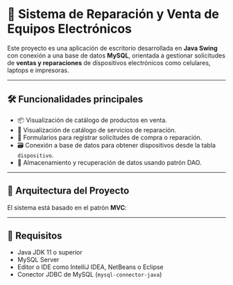 # 📱 Sistema de Reparación y Venta de Equipos Electrónicos

Este proyecto es una aplicación de escritorio desarrollada en **Java Swing** con conexión a una base de datos **MySQL**, orientada a gestionar solicitudes de **ventas y reparaciones** de dispositivos electrónicos como celulares, laptops e impresoras.

---

## 🛠️ Funcionalidades principales

- 📦 Visualización de catálogo de productos en venta.
- 🔧 Visualización de catálogo de servicios de reparación.
- 📝 Formularios para registrar solicitudes de compra o reparación.
- 🗃️ Conexión a base de datos para obtener dispositivos desde la tabla `dispositivo`.
- 💾 Almacenamiento y recuperación de datos usando patrón DAO.

---

## 🧱 Arquitectura del Proyecto

El sistema está basado en el patrón **MVC**:


---

## 🧩 Requisitos

- Java JDK 11 o superior
- MySQL Server
- Editor o IDE como IntelliJ IDEA, NetBeans o Eclipse
- Conector JDBC de MySQL (`mysql-connector-java`)
